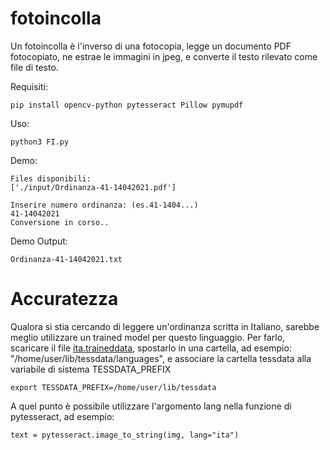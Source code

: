 # fotoincolla
Un fotoincolla è l'inverso di una fotocopia, legge un documento PDF fotocopiato, ne estrae le immagini in jpeg, e converte il testo rilevato come file di testo.


Requisiti:
```
pip install opencv-python pytesseract Pillow pymupdf
```
Uso:
```
python3 FI.py
```
Demo:
```
Files disponibili:
['./input/Ordinanza-41-14042021.pdf']

Inserire numero ordinanza: (es.41-1404...)
41-14042021
Conversione in corso..
```
Demo Output:
```
Ordinanza-41-14042021.txt
```
# Accuratezza
Qualora si stia cercando di leggere un'ordinanza scritta in Italiano, sarebbe meglio utilizzare un trained model per questo linguaggio.
Per farlo, scaricare il file [ita.traineddata](https://github.com/tesseract-ocr/tessdata/blob/master/ita.traineddata), spostarlo in una cartella, ad esempio: "/home/user/lib/tessdata/languages", e associare la cartella tessdata alla variabile di sistema TESSDATA_PREFIX
```
export TESSDATA_PREFIX=/home/user/lib/tessdata
```
A quel punto è possibile utilizzare l'argomento lang nella funzione di pytesseract, ad esempio:
```
text = pytesseract.image_to_string(img, lang="ita")
```

